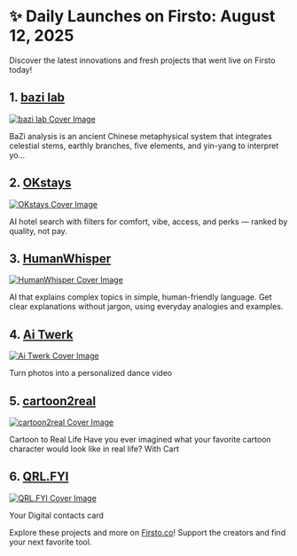 # ✨ Daily Launches on Firsto: August 12, 2025

Discover the latest innovations and fresh projects that went live on Firsto today!

## 1. [bazi lab](https://firsto.co/projects/bazi-lab)

[![bazi lab Cover Image](https://607255gt6f.ufs.sh/f/ViZtN9dvJxPtDKmIWAOFyE8hGTOLJiBNrXYjxsvu1P0Uwk6m)](https://firsto.co/projects/bazi-lab)

 BaZi analysis is an ancient Chinese metaphysical system that integrates celestial stems, earthly branches, five elements, and yin-yang to interpret yo...



## 2. [OKstays](https://firsto.co/projects/okstays)

[![OKstays Cover Image](https://607255gt6f.ufs.sh/f/ViZtN9dvJxPtFcwv2jpqVlUuO8kQbWrnT5AdCywPi9mcgB3D)](https://firsto.co/projects/okstays)

 AI hotel search with filters for comfort, vibe, access, and perks — ranked by quality, not pay.



## 3. [HumanWhisper](https://firsto.co/projects/humanwhisper)

[![HumanWhisper Cover Image](https://607255gt6f.ufs.sh/f/ViZtN9dvJxPtkXGlP7DNeCU1w3hVqAcWOZ025dPgzfDTSMnR)](https://firsto.co/projects/humanwhisper)

 AI that explains complex topics in simple, human-friendly language. Get clear explanations without jargon, using everyday analogies and examples.



## 4. [Ai Twerk](https://firsto.co/projects/ai-twerk)

[![Ai Twerk Cover Image](https://607255gt6f.ufs.sh/f/ViZtN9dvJxPtrYGbqcuBH9nNyiJqCjTReOXasxfZ3pokcdGM)](https://firsto.co/projects/ai-twerk)

 Turn photos into a personalized dance video



## 5. [cartoon2real](https://firsto.co/projects/cartoon2real)

[![cartoon2real Cover Image](https://607255gt6f.ufs.sh/f/ViZtN9dvJxPtLgatEHInnRk7Eu2vj0DYiz8wbWQdBfIs65cH)](https://firsto.co/projects/cartoon2real)

 Cartoon to Real Life Have you ever imagined what your favorite cartoon character would look like in real life? With Cart



## 6. [QRL.FYI](https://firsto.co/projects/qrl-fyi)

[![QRL.FYI Cover Image](https://607255gt6f.ufs.sh/f/ViZtN9dvJxPtgAq8LM9Q5duFo0B1e26hCMDlwpEixTqHa4OK)](https://firsto.co/projects/qrl-fyi)

 Your Digital contacts card




Explore these projects and more on [Firsto.co](https://firsto.co)! Support the creators and find your next favorite tool.
